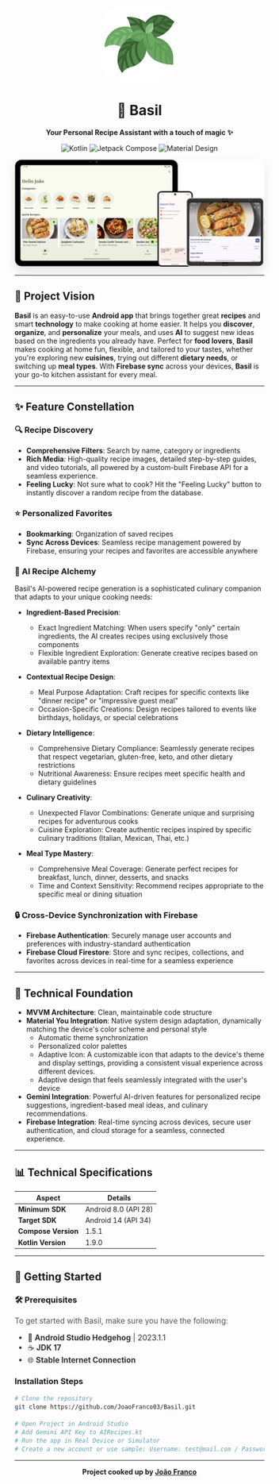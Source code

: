 <div align="center">
    <img src="https://github.com/JoaoFranco03/Basil/blob/main/app/src/main/res/drawable-nodpi/logo.png?raw=true" alt="Basil App Logo" width="150" height="150" style="border-radius: 30px;"/>
</div>

<h1 align="center">🌿 Basil</h1>

<p align="center">
    <strong>Your Personal Recipe Assistant with a touch of magic ✨</strong>
</p>

<p align="center">
    <img alt="Kotlin" src="https://img.shields.io/badge/Kotlin-7F52FF?style=for-the-badge&logo=kotlin&logoColor=white"/>
    <img alt="Jetpack Compose" src="https://img.shields.io/badge/Jetpack%20Compose-4285F4?style=for-the-badge&logo=jetpackcompose&logoColor=white"/>
    <img alt="Material Design" src="https://img.shields.io/badge/Material%203-757575?style=for-the-badge&logo=materialdesign&logoColor=white"/>
</p>

<div align="center">
    <img src="https://github.com/JoaoFranco03/Basil/blob/main/app/src/main/res/drawable/mockup.png" alt="App Showcase" style="border-radius: 15px; box-shadow: 0 10px 20px rgba(0,0,0,0.1);"/>
</div>

---

## 👀 Project Vision

**Basil** is an easy-to-use **Android app** that brings together great **recipes** and smart **technology** to make cooking at home easier. It helps you **discover**, **organize**, and **personalize** your meals, and uses **AI** to suggest new ideas based on the ingredients you already have. Perfect for **food lovers**, **Basil** makes cooking at home fun, flexible, and tailored to your tastes, whether you're exploring new **cuisines**, trying out different **dietary needs**, or switching up **meal types**. With **Firebase sync** across your devices, **Basil** is your go-to kitchen assistant for every meal.

---

## ✨ Feature Constellation

### 🔍 Recipe Discovery

- **Comprehensive Filters**: Search by name, category or ingredients
- **Rich Media**: High-quality recipe images, detailed step-by-step guides, and video tutorials, all powered by a custom-built Firebase API for a seamless experience.
- **Feeling Lucky**: Not sure what to cook? Hit the "Feeling Lucky" button to instantly discover a random recipe from the database.

### ⭐ Personalized Favorites

- **Bookmarking**: Organization of saved recipes
- **Sync Across Devices**: Seamless recipe management powered by Firebase, ensuring your recipes and favorites are accessible anywhere

### 🤖 AI Recipe Alchemy

Basil's AI-powered recipe generation is a sophisticated culinary companion that adapts to your unique cooking needs:

- **Ingredient-Based Precision**:

  - Exact Ingredient Matching: When users specify "only" certain ingredients, the AI creates recipes using exclusively those components
  - Flexible Ingredient Exploration: Generate creative recipes based on available pantry items

- **Contextual Recipe Design**:

  - Meal Purpose Adaptation: Craft recipes for specific contexts like "dinner recipe" or "impressive guest meal"
  - Occasion-Specific Creations: Design recipes tailored to events like birthdays, holidays, or special celebrations

- **Dietary Intelligence**:

  - Comprehensive Dietary Compliance: Seamlessly generate recipes that respect vegetarian, gluten-free, keto, and other dietary restrictions
  - Nutritional Awareness: Ensure recipes meet specific health and dietary guidelines

- **Culinary Creativity**:

  - Unexpected Flavor Combinations: Generate unique and surprising recipes for adventurous cooks
  - Cuisine Exploration: Create authentic recipes inspired by specific culinary traditions (Italian, Mexican, Thai, etc.)

- **Meal Type Mastery**:
  - Comprehensive Meal Coverage: Generate perfect recipes for breakfast, lunch, dinner, desserts, and snacks
  - Time and Context Sensitivity: Recommend recipes appropriate to the specific meal or dining situation

### 🔒 Cross-Device Synchronization with Firebase

- **Firebase Authentication**: Securely manage user accounts and preferences with industry-standard authentication
- **Firebase Cloud Firestore**: Store and sync recipes, collections, and favorites across devices in real-time for a seamless experience

---

## 🧱 Technical Foundation

- **MVVM Architecture**: Clean, maintainable code structure
- **Material You Integration**: Native system design adaptation, dynamically matching the device's color scheme and personal style
  - Automatic theme synchronization
  - Personalized color palettes
  - Adaptive Icon: A customizable icon that adapts to the device's theme and display settings, providing a consistent visual experience across different devices.
  - Adaptive design that feels seamlessly integrated with the user's device
- **Gemini Integration**: Powerful AI-driven features for personalized recipe suggestions, ingredient-based meal ideas, and culinary recommendations.
- **Firebase Integration**: Real-time syncing across devices, secure user authentication, and cloud storage for a seamless, connected experience.

---

## 📊 Technical Specifications

| Aspect              | Details              |
| ------------------- | -------------------- |
| **Minimum SDK**     | Android 8.0 (API 28) |
| **Target SDK**      | Android 14 (API 34)  |
| **Compose Version** | 1.5.1                |
| **Kotlin Version**  | 1.9.0                |

---

## 🚀 Getting Started

### 🛠️ Prerequisites

<p style="font-size: 1.1em; color: #555;">
  To get started with Basil, make sure you have the following:
</p>

<ul style="font-size: 1.1em; color: #333;">
  <li>📱 <strong>Android Studio Hedgehog</strong> | 2023.1.1</li>
  <li>☕ <strong>JDK 17</strong></li>
  <li>🌐 <strong>Stable Internet Connection</strong></li>
</ul>

### Installation Steps

```bash
# Clone the repository
git clone https://github.com/JoaoFranco03/Basil.git

# Open Project in Android Studio
# Add Gemini API Key to AIRecipes.kt
# Run the app in Real Device or Simulator
# Create a new account or use sample: Username: test@mail.com / Password: Password1234
```

---

<div align="center">
    <strong>Project cooked up by <a href="https://www.linkedin.com/in/joão-p-franco/" target="_blank">João Franco</a></strong>
</div>
